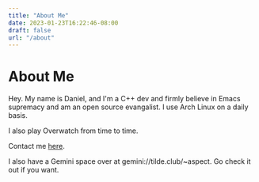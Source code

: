 ```yaml
---
title: "About Me"
date: 2023-01-23T16:22:46-08:00
draft: false
url: "/about"
---
```

# About Me

Hey. My name is Daniel, and I'm a C++ dev and firmly believe in Emacs supremacy and am an open source evangalist. I use Arch Linux on a daily basis.

I also play Overwatch from time to time.

Contact me [here](https://keyoxide.org/28AAD1A6FEA3CC1CC5D51B4BD1AA1A860CE883C4).

I also have a Gemini space over at gemini://tilde.club/~aspect. Go check it out if you want.

